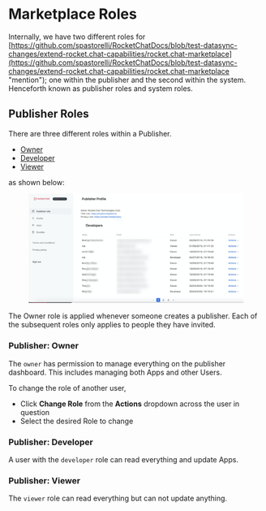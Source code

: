 # Marketplace Roles

Internally, we have two different roles for [https://github.com/spastorelli/RocketChatDocs/blob/test-datasync-changes/extend-rocket.chat-capabilities/rocket.chat-marketplace](https://github.com/spastorelli/RocketChatDocs/blob/test-datasync-changes/extend-rocket.chat-capabilities/rocket.chat-marketplace "mention"); one within the publisher and the second within the system. Henceforth known as publisher roles and system roles.

## Publisher Roles

There are three different roles within a Publisher.

* [Owner](marketplace-roles.md#publisher-owner)
* [Developer](marketplace-roles.md#publisher-developer)
* [Viewer](marketplace-roles.md#publisher-viewer)

as shown below:

<figure><img src="../../.gitbook/assets/Publisher Roles.png" alt=""><figcaption></figcaption></figure>

The Owner role is applied whenever someone creates a publisher. Each of the subsequent roles only applies to people they have invited.

### Publisher: Owner

The `owner` has permission to manage everything on the publisher dashboard. This includes managing both Apps and other Users.

To change the role of another user,

* Click **Change Role** from the **Actions** dropdown across the user in question
* Select the desired Role to change

### Publisher: Developer

A user with the `developer` role can read everything and update Apps.

### Publisher: Viewer

The `viewer` role can read everything but can not update anything.
